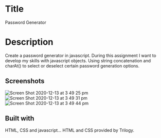 # Title
Password Generator

# Description
Create a password generator in javascript. During this assignment I want to develop my skills with javascript objects. Using string concatenation and charAt() to select or deselect certain password generation options.

## Screenshots
![Screen Shot 2020-12-13 at 3 49 25 pm](https://user-images.githubusercontent.com/20080981/102003843-e8fa4980-3d5a-11eb-96e7-db870c556000.png)
![Screen Shot 2020-12-13 at 3 49 31 pm](https://user-images.githubusercontent.com/20080981/102003840-e7c91c80-3d5a-11eb-89ed-bc98420a119d.png)
![Screen Shot 2020-12-13 at 3 49 44 pm](https://user-images.githubusercontent.com/20080981/102003837-e4ce2c00-3d5a-11eb-8c28-b630f69b9f70.png)

## Built with
HTML, CSS and javascript... HTML and CSS provided by Trilogy.
